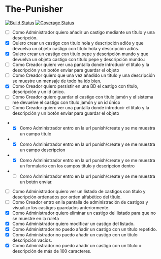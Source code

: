 The-Punisher
============
[![Build Status](https://travis-ci.org/Upplication/The-Punisher.svg?branch=Juan-branch)](https://travis-ci.org/Upplication/The-Punisher) [![Coverage Status](https://coveralls.io/repos/Upplication/The-Punisher/badge.png?branch=Juan-branch)](https://coveralls.io/r/Upplication/The-Punisher?branch=Juan-branch)

- [ ] Como Administrador quiero añadir un castigo mediante un título y una descripción.
 - [x] Quiero crear un castigo con titulo hola y descripción adiós y que devuelva un objeto castigo con titulo hola y descripción adiós.
 - [x] Quiero crear un castigo con titulo pepe y descripción mundo y que devuelva un objeto castigo con titulo pepe y descripción mundo.:
 - [ ] Como Creador quiero ver una pantalla donde introducir el título y la descripción y un botón enviar para guardar el objeto
 - [ ] Como Creador quiero que una vez añadido un titulo y una descripción se muestre un mensaje de todo ha ido bien.
 - [x] Como Creador quiero persistir en una BD el castigo con titulo, descripción y un id único.
 - [ ] Como Creador quiero guardar el castigo con titulo jamón y el sistema me devuelve el castigo con titulo jamón y un id único
 - [ ] Como Creador quiero ver una pantalla donde introducir el título y la descripción y un botón enviar para guardar el objeto
 -  - [x] Como Administrador entro en la url punish/create y se me muestra un campo titulo
 -  - [x] Como Administrador entro en la url punish/create y se me muestra un campo descripcion
 -  - [x] Como Administrador entro en la url punish/create y se me muestra un formulario con los campos titulo y descripcion dentro
 -  - [ ] Como Administrador entro en la url punish/create y se me muestra un botón enviar.
- [ ] Como Administrador quiero ver un listado de castigos con título y descripción ordenados por orden alfabético del título.
 - [ ] Como Creador entro en la pantalla de administración de castigos y visualizo los castigos guardados anteriormente.
- [x] Como Administrador quiero eliminar un castigo del listado para que no se muestre en la ruleta
- [x] Como Administrador quiero modificar un castigo del listado.
- [x] Como Administrador no puedo añadir un castigo con un título repetido.
- [x] Como Administrador no puedo añadir un castigo con un título descripción vacíos.
- [x] Como Administrador no puedo añadir un castigo con un título o descripción de más de 100 caracteres.